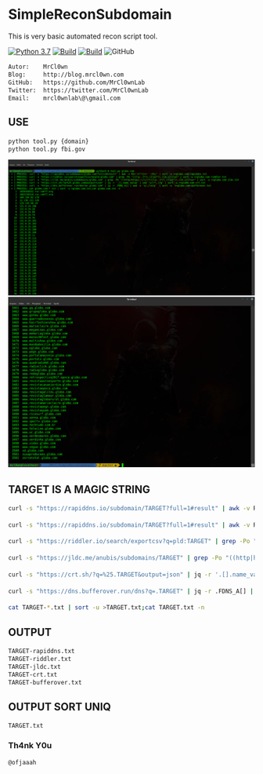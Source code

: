 # SimpleReconSubdomain
This is very basic automated recon script tool.

[![Python 3.7](https://img.shields.io/badge/python-3.7-yellow.svg)](https://www.python.org/)
[![Build](https://img.shields.io/badge/Supported_OS-Linux-orange.svg)]()
[![Build](https://img.shields.io/badge/Supported_OS-Mac-orange.svg)]()
![GitHub](https://img.shields.io/github/license/MrCl0wnLab/SenderMailgunPython?color=blue)
```
Autor:    MrCl0wn
Blog:     http://blog.mrcl0wn.com
GitHub:   https://github.com/MrCl0wnLab
Twitter:  https://twitter.com/MrCl0wnLab
Email:    mrcl0wnlab\@\gmail.com
```
## USE
```
python tool.py {domain}
python tool.py fbi.gov
```
![Screenshot](assets/img1.png)
![Screenshot](assets/img2.png)
## TARGET IS A MAGIC STRING
```bash
curl -s "https://rapiddns.io/subdomain/TARGET?full=1#result" | awk -v RS='<[^>]+>' '/$1/' | sort -u >>TARGET-rapiddns.txt

curl -s "https://rapiddns.io/subdomain/TARGET?full=1#result" | awk -v RS='<[^>]+>' '/$1/' | sort -u >>TARGET-rapiddns.txt

curl -s "https://riddler.io/search/exportcsv?q=pld:TARGET" | grep -Po "(([\w.-]*)\.([\w]*)\.([A-z]))\w+" | sort -u >>TARGET-riddler.txt

curl -s "https://jldc.me/anubis/subdomains/TARGET" | grep -Po "((http|https):\/\/)?(([\w.-]*)\.([\w]*)\.([A-z]))\w+" | sort -u >>TARGET-jldc.txt

curl -s "https://crt.sh/?q=%25.TARGET&output=json" | jq -r '.[].name_value' | sed 's/\*\.//g' | sort -u >>TARGET-crt.txt

curl -s "https://dns.bufferover.run/dns?q=.TARGET" | jq -r .FDNS_A[] | sed -s 's/,/\\n/g'  | sort -u  >>TARGET-bufferover.txt

cat TARGET-*.txt | sort -u >TARGET.txt;cat TARGET.txt -n
```
## OUTPUT
```
TARGET-rapiddns.txt
TARGET-riddler.txt
TARGET-jldc.txt
TARGET-crt.txt
TARGET-bufferover.txt
```
## OUTPUT SORT UNIQ
```
TARGET.txt
```
### Th4nk Y0u
```
@ofjaaah
```

